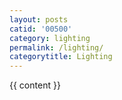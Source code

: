 ```yaml
---
layout: posts
catid: '00500'
category: lighting
permalink: /lighting/
categorytitle: Lighting
---
```


{{ content }}